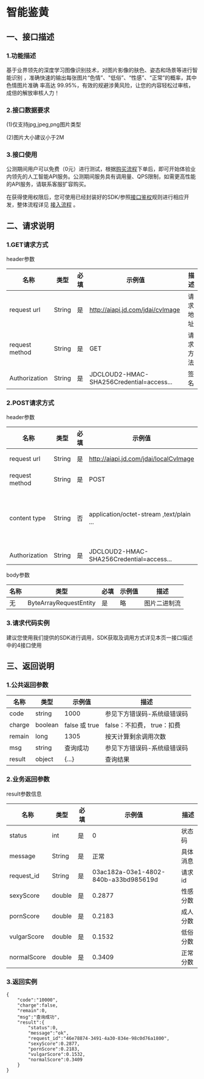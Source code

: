 # 智能鉴黄 #

## 一、接口描述 ##
  
### 1.功能描述 ###


基于业界领先的深度学习图像识别技术，对图片影像的肤色、姿态和场景等进行智能识别
，准确快速的输出每张图片“色情”、"低俗”、“性感”、“正常”的概率，其中色情图片准确
率高达 99.95%，有效的规避涉黄风险，让您的内容轻松过审核，成倍的解放审核人力！


### 2.接口数据要求 ###


(1)仅支持jpg,jpeg,png图片类型

(2)图片大小建议小于2M


### 3.接口使用 ###

公测期间用户可以免费（0元）进行测试，根据[购买流程](http://neuhub.jd.com/ai/api/image/pornIdentification)下单后，即可开始体验业内领先的人工智能API服务。公测期间服务具有调用量、QPS限制，如需更高性能的API服务，请联系客服扩容购买。

在获得使用权限后，您可使用已经封装好的SDK/参照[接口鉴权](https://aidoc.jd.com/user/auth.html)规则进行相应开发，整体流程详见   [接入流程](https://aidoc.jd.com/user/flow.html)  。
## 二、请求说明 ##

### 1.GET请求方式 ###

header参数

名称 | 类型 | 必填 | 示例值	| 描述
------|------|-----|-----|-----
request url | String | 是 | http://aiapi.jd.com/jdai/cvImage | 请求地址
request method | String | 是 | GET | 请求方法
Authorization | String | 是 | JDCLOUD2-HMAC-SHA256Credential=access... | 签名

### 2.POST请求方式
header参数

名称 | 类型 | 必填 | 示例值	| 描述
------|------|-----|-----|-----
request url | String  | 是 | http://aiapi.jd.com/jdai/localCvImage | 请求地址
request method | String | 是 | POST | 请求方法
content type | String | 否 | application/octet-stream ,text/plain ... | 二进制流，文件类型..
Authorization | String | 是 | JDCLOUD2-HMAC-SHA256Credential=access... | 签名


body参数

名称 | 类型 | 必填 | 示例值	| 描述
------|------|-----|-----|-----
 无 | ByteArrayRequestEntity| 是 | 略 | 图片二进制流




### 3.请求代码实例 ###
建议您使用我们提供的SDK进行调用，SDK获取及调用方式详见本页一接口描述中的4接口使用

## 三、返回说明 ##
### 1.公共返回参数 ###
名称 | 类型 | 示例值 | 描述
------|-----|-----|-----
code | string | 1000 | 参见下方错误码-系统级错误码
charge | boolean | false 或 true | false：不扣费， true：扣费
remain | long | 1305 | 按天计算剩余调用次数
msg | string | 查询成功 | 参见下方错误码-系统级错误码
result | object | {...} | 查询结果

### 2.业务返回参数 ###

result参数信息

名称 | 类型 | 必填 | 示例值	| 描述
------|------|-----|-----|-----
status | int | 是 | 0	 | 状态码
message | String | 是 | 正常 |  具体消息
request_id | String | 是 | 03ac182a-03e1-4802-840b-a33bd985619d	 | 请求id
sexyScore | double | 是 | 0.2877 | 性感分数
pornScore | double | 是 | 0.2183 | 成人分数
vulgarScore | double | 是 | 0.1532 | 低俗分数
normalScore | double | 是 | 0.3409 | 正常分数

### 3.返回实例 ###
```
{
    "code":"10000",
    "charge":false,
    "remain":0,
    "msg":"查询成功",
    "result":{
        "status":0,
        "message":"ok",
        "request_id":"46e78874-3491-4a30-834e-98c0d76a1800",
        "sexyScore":0.2877,
        "pornScore":0.2183,
        "vulgarScore":0.1532,
        "normalScore":0.3409
    }
}
```






